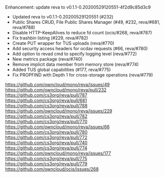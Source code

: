 Enhancement: update reva to v0.1.1-0.20200529120551-4f2d9c85d3c9

- Updated reva to v0.1.1-0.20200529120551 (#232)
- Public Shares CRUD, File Public Shares Manager (#49, #232, reva/#681, reva/#788)
- Disable HTTP-KeepAlives to reduce fd count (ocis/#268, reva/#787)
- Fix trashbin listing (#229, reva/#782)
- Create PUT wrapper for TUS uploads (reva/#770)
- Add security access headers for ocdav requests (#66, reva/#780)
- Add option to revad cmd to specify logging level (reva/#772)
- New metrics package (reva/#740)
- Remove implicit data member from memory store (reva/#774)
- Added TUS global capabilities (#177, reva/#775)
- Fix PROPFIND with Depth 1 for cross-storage operations (reva/#779)

https://github.com/owncloud/mono/reva/issues/49
https://github.com/owncloud/mono/reva/pull/232
https://github.com/cs3org/reva/pull/787
https://github.com/cs3org/reva/pull/681
https://github.com/cs3org/reva/pull/788
https://github.com/owncloud/mono/reva/issues/229
https://github.com/cs3org/reva/pull/782
https://github.com/cs3org/reva/pull/770
https://github.com/owncloud/mono/reva/issues/66
https://github.com/cs3org/reva/pull/780
https://github.com/cs3org/reva/pull/772
https://github.com/cs3org/reva/pull/740
https://github.com/cs3org/reva/pull/774
https://github.com/owncloud/mono/reva/issues/177
https://github.com/cs3org/reva/pull/775
https://github.com/cs3org/reva/pull/779
https://github.com/owncloud/ocis/issues/268

